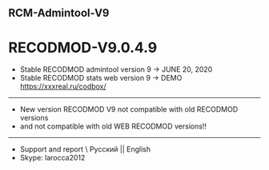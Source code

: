 ## RCM-Admintool-V9
# RECODMOD-V9.0.4.9

- Stable RECODMOD admintool version 9  ->  JUNE 20, 2020
- Stable RECODMOD stats web version 9  ->  DEMO https://xxxreal.ru/codbox/
--------------------------------------------------------
- New version RECODMOD V9 not compatible with old RECODMOD versions 
-    and not compatible with old WEB RECODMOD versions!!
--------------------------------------------------------
- Support and report \ Русский || English
- Skype: larocca2012
